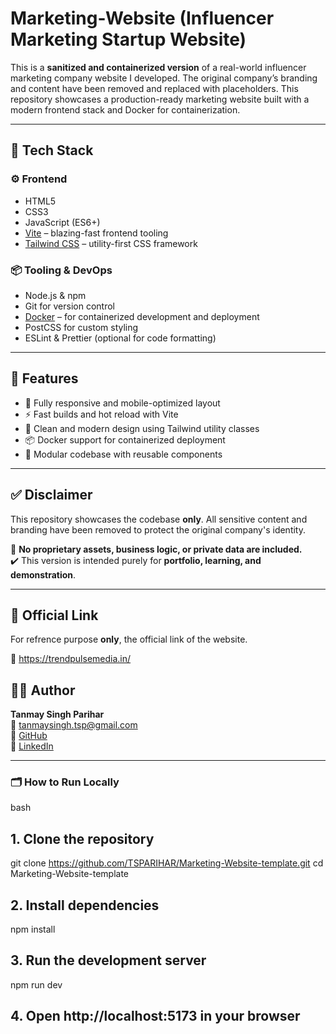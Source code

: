 # Marketing-Website (Influencer Marketing Startup Website)

This is a **sanitized and containerized version** of a real-world influencer marketing company website I developed. The original company’s branding and content have been removed and replaced with placeholders. This repository showcases a production-ready marketing website built with a modern frontend stack and Docker for containerization.

---

## 🚀 Tech Stack

### ⚙️ Frontend
- HTML5  
- CSS3  
- JavaScript (ES6+)  
- [Vite](https://vitejs.dev/) – blazing-fast frontend tooling  
- [Tailwind CSS](https://tailwindcss.com/) – utility-first CSS framework  

### 📦 Tooling & DevOps
- Node.js & npm  
- Git for version control  
- [Docker](https://www.docker.com/) – for containerized development and deployment  
- PostCSS for custom styling  
- ESLint & Prettier (optional for code formatting)  

---

## 🧩 Features

- 📱 Fully responsive and mobile-optimized layout  
- ⚡ Fast builds and hot reload with Vite  
- 🎨 Clean and modern design using Tailwind utility classes  
- 📦 Docker support for containerized deployment  
- 🧱 Modular codebase with reusable components  

---

## ✅ Disclaimer

This repository showcases the codebase **only**. All sensitive content and branding have been removed to protect the original company's identity.

🛑 **No proprietary assets, business logic, or private data are included.**  
✔️ This version is intended purely for **portfolio, learning, and demonstration**.

---

## 🔗 Official Link

For refrence purpose **only**, the official link of the website.

🔗 https://trendpulsemedia.in/


## 🧑‍💻 Author

**Tanmay Singh Parihar**  
📧 tanmaysingh.tsp@gmail.com  
🔗 [GitHub](https://github.com/TSPARIHAR)  
🔗 [LinkedIn](https://linkedin.com/in/tanmay-singh-parihar)

---


### 🗂️ How to Run Locally
bash
## 1. Clone the repository
git clone https://github.com/TSPARIHAR/Marketing-Website-template.git
cd Marketing-Website-template

## 2. Install dependencies
npm install

## 3. Run the development server
npm run dev

## 4. Open http://localhost:5173 in your browser
